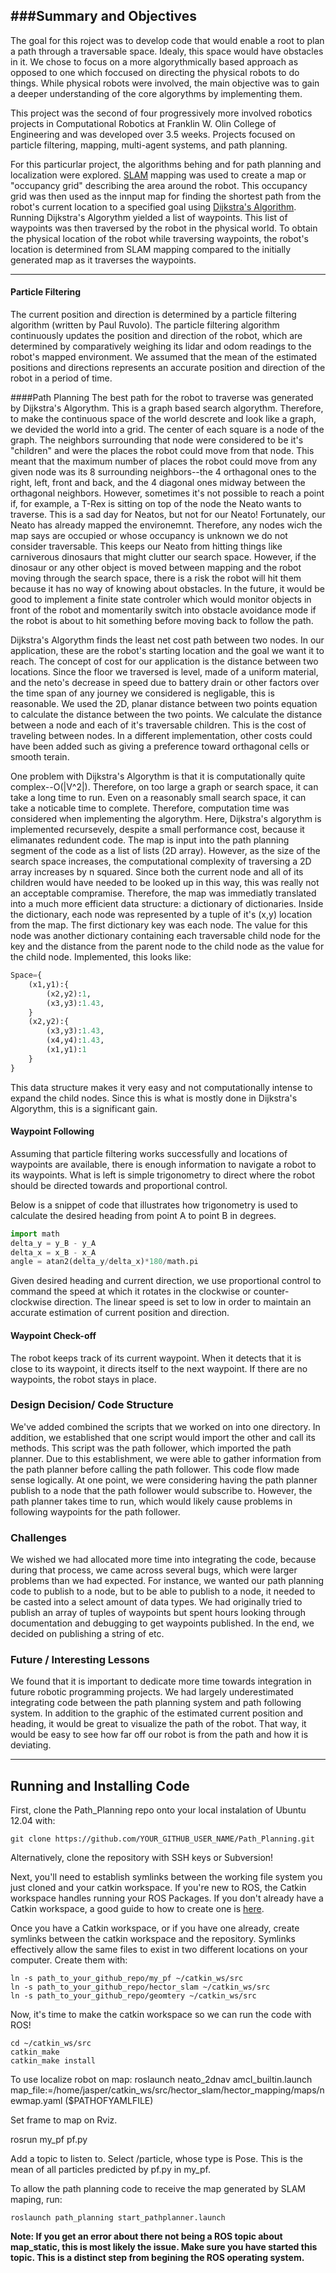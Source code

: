 ###Summary and Objectives
-----
The goal for this roject was to develop code that would enable a root to plan a path through a traversable space. Idealy, this space would have obstacles in it. We chose to focus on a more algorythmically based approach as opposed to one which foccused on directing the physical robots to do things. While physical robots were involved, the main objective was to gain a deeper understanding of the core algorythms by implementing them. 

This project was the second of four progressively more involved robotics projects in Computational Robotics at Franklin W. Olin College of Engineering and was developed over 3.5 weeks. Projects focused on particle filtering, mapping, multi-agent systems, and path planning.

For this particurlar project, the algorithms behing and for path planning and localization were explored. [SLAM](http://en.wikipedia.org/wiki/Simultaneous_localization_and_mapping) mapping was used to create a map or "occupancy grid" describing the area around the robot. This occupancy grid was then used as the innput map for finding the shortest path from the robot's current location to a specified goal using [Dijkstra's Algorithm](http://en.wikipedia.org/wiki/Dijkstra%27s_algorithm). Running Dijkstra's Algorythm yielded a list of waypoints. This list of waypoints was then traversed by the robot in the physical world. To obtain the physical location of the robot while traversing waypoints, the robot's location is determined from SLAM mapping compared to the initially generated map as it traverses the waypoints.


-----
#### Particle Filtering
The current position and direction is determined by a particle filtering algorithm (written by Paul Ruvolo). The particle filtering algorithm continuously updates the position and direction of the robot, which are determined by comparatively weighing its lidar and odom readings to the robot's mapped environment. We assumed that the mean of the estimated positions and directions represents an accurate position and direction of the robot in a period of time.

####Path Planning
The best path for the robot to traverse was generated by Dijkstra's Algorythm. This is a graph based search algorythm. Therefore, to make the continuous space of the world descrete and look like a graph, we devided the world into a grid. The center of each square is a node of the graph. The neighbors surrounding that node were considered to be it's "children" and were the places the robot could move from that node. This meant that the maximum number of places the robot could move from any given node was its 8 surrounding neighbors--the 4 orthagonal ones to the right, left, front and back, and the 4 diagonal ones midway between the orthagonal neighbors. However, sometimes it's not possible to reach a point if, for example, a T-Rex is sitting on top of the node the Neato wants to traverse. This is a sad day for Neatos, but not for our Neato! Fortunately, our Neato has already mapped the environemnt. Therefore, any nodes wich the map says are occupied or whose occupancy is unknown we do not consider traversable. This keeps our Neato from hitting things like carniverous dinosaurs that might clutter our search space. However, if the dinosaur or any other object is moved between mapping and the robot moving through the search space, there is a risk the robot will hit them because it has no way of knowing about obstacles. In the future, it would be good to implement a finite state controler which would monitor objects in front of the robot and momentarily switch into obstacle avoidance mode if the robot is about to hit something before moving back to follow the path. 

Dijkstra's Algorythm finds the least net cost path between two nodes. In our application, these are the robot's starting location and the goal we want it to reach. The concept of cost for our application is the distance between two locations. Since the floor we traversed is level, made of a uniform material, and the neto's decrease in speed due to battery drain or other factors over the time span of any journey we considered is negligable, this is reasonable. We used the 2D, planar distance between two points equation to calculate the distance between the two points. We calculate the distance between a node and each of it's traversable children. This is the cost of traveling between nodes. In a different implementation, other costs could have been added such as giving a preference toward orthagonal cells or smooth terain. 

One problem with Dijkstra's Algorythm is that it is computationally quite complex--O(|V^2|). Therefore, on too large a graph or search space, it can take a long time to run. Even on a reasonably small search space, it can take a noticable time to complete. Therefore, computation time was considered when implementing the algorythm. Here, Dijkstra's algorythm is implemented recursevely, despite a small performance cost, because it elimanates redundent code. The map is input into the path planning segment of the code as a list of lists (2D array). However, as the size of the search space increases, the computational complexity of traversing a 2D array increases by n squared. Since both the current node and all  of its children would have needed to be looked up in this way, this was really not an acceptable compramise. Therefore, the map was immediatly translated into a much more efficient data structure: a dictionary of dictionaries. Inside the dictionary, each node was represented by a tuple of it's (x,y) location from the map. The first dictionary key was each node. The value for this node was another dictionary containing each traversable child node for the key and the distance from the parent node to the child node as the value for the child node. Implemented, this looks like:
```Python
Space={
    (x1,y1):{
        (x2,y2):1,
        (x3,y3):1.43,
    }
    (x2,y2):{
        (x3,y3):1.43,
        (x4,y4):1.43,
        (x1,y1):1
    }
}
```
This data structure makes it very easy and not computationally intense to expand the child nodes. Since this is what is mostly done in Dijkstra's Algorythm, this is a significant gain. 
#### Waypoint Following
Assuming that particle filtering works successfully and locations of waypoints are available, there is enough information to navigate a robot to its waypoints. What is left is simple trigonometry to direct where the robot should be directed towards and proportional control.

Below is a snippet of code that illustrates how trigonometry is used to calculate the desired heading from point A to point B in degrees. 

```Python
import math
delta_y = y_B - y_A
delta_x = x_B - x_A
angle = atan2(delta_y/delta_x)*180/math.pi
```

Given desired heading and current direction, we use proportional control to command the speed at which it rotates in the clockwise or counter-clockwise direction. The linear speed is set to low in order to maintain an accurate estimation of current position and direction.

#### Waypoint Check-off
The robot keeps track of its current waypoint. When it detects that it is close to its waypoint, it directs itself to the next waypoint. If there are no waypoints, the robot stays in place. 

### Design Decision/ Code Structure

We've added combined the scripts that we worked on into one directory. In addition, we established that one script would import the other and call its methods. This script was the path follower, which imported the path planner. Due to this establishment, we were able to gather information from the path planner before calling the path follower. This code flow made sense logically. At one point, we were considering having the path planner publish to a node that the path follower would subscribe to. However, the path planner takes time to run, which would likely cause problems in following waypoints for the path follower.

### Challenges

We wished we had allocated more time into integrating the code, because during that process, we came across several bugs, which were larger problems than we had expected. For instance, we wanted our path planning code to publish to a node, but to be able to publish to a node, it needed to be casted into a select amount of data types. We had originally tried to publish an array of tuples of waypoints but spent hours looking through documentation and debugging to get waypoints published. In the end, we decided on publishing a string of etc.

### Future / Interesting Lessons
We found that it is important to dedicate more time towards integration in future robotic programming projects. We had largely underestimated integrating code between the path planning system and path following system. In addition to the graphic of the estimated current position and heading, it would be great to visualize the path of the robot. That way, it would be easy to see how far off our robot is from the path and how it is deviating. 

-----
Running and Installing Code
-----
First, clone the Path_Planning repo onto your local instalation of Ubuntu 12.04 with:
```Shell
git clone https://github.com/YOUR_GITHUB_USER_NAME/Path_Planning.git
```
Alternatively, clone the repository with SSH keys or Subversion! 

Next, you'll need to establish symlinks between the working file system you just cloned and your catkin workspace. If you're new to ROS, the Catkin workspace handles running your ROS Packages. If you don't already have a Catkin workspace, a good guide to how to create one is [here](https://sites.google.com/site/comprobofall14/home/howto/setting-up-your-environment). 

Once you have a Catkin workspace, or if you have one already, create symlinks between the catkin workspace and the repository. Symlinks effectively allow the same files to exist in two different locations on your computer. Create them with:
```Shell
ln -s path_to_your_github_repo/my_pf ~/catkin_ws/src
ln -s path_to_your_github_repo/hector_slam ~/catkin_ws/src
ln -s path_to_your_github_repo/geomtery ~/catkin_ws/src
```

Now, it's time to make the catkin workspace so we can run the code with ROS!
```Shell
cd ~/catkin_ws/src
catkin_make
catkin_make install
```

To use localize robot on map:
roslaunch neato_2dnav amcl_builtin.launch map_file:=/home/jasper/catkin_ws/src/hector_slam/hector_mapping/maps/newmap.yaml ($PATHOFYAMLFILE)

Set frame to map on Rviz.

rosrun my_pf pf.py

Add a topic to listen to.
Select /particle, whose type is Pose. This is the mean of all particles predicted by pf.py in my_pf.

To allow the path planning code to receive the map generated by SLAM maping, run:
```Shell
roslaunch path_planning start_pathplanner.launch 
```
**Note: If you get an error about there not being a ROS topic about map_static, this is most likely the issue. Make sure you have started this topic. This is a distinct step from begining the ROS operating system.**
